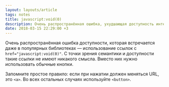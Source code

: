 ```yaml
---
layout: layouts/article
tags: notes
title: javascript:void(0)
description: Очень распространённая ошибка, ухудшающая доступность интерфейсов.
date: 2018-03-15 22:29:00 +3
---
```

Очень распространённая ошибка доступности, которая встречается даже в популярных библиотеках — использование ссылок с `href="javascript:void(0)"`. С точки зрения семантики и доступности такие ссылки не имеют никакого смысла. Вместо них нужно использовать обычные кнопки.

Запомните простое правило: если при нажатии должен меняться URL, это `<a>`. Во всех остальных случаях используйте `<button>`.
